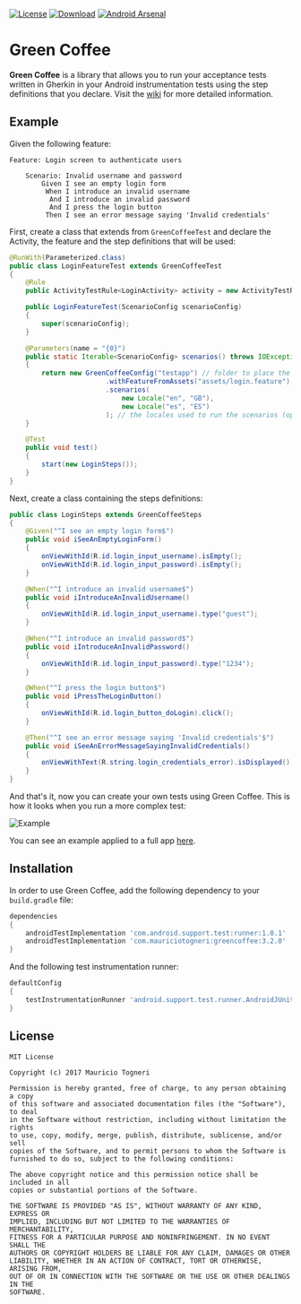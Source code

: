 [![License](https://img.shields.io/badge/license-MIT-green.svg)](https://github.com/mauriciotogneri/green-coffee/blob/master/LICENSE.md)
[![Download](https://api.bintray.com/packages/mauriciotogneri/maven/greencoffee/images/download.svg)](https://bintray.com/mauriciotogneri/maven/greencoffee/_latestVersion)
[![Android Arsenal](https://img.shields.io/badge/Android%20Arsenal-green--coffee-green.svg?style=true)](https://android-arsenal.com/details/1/4313)

# Green Coffee
**Green Coffee** is a library that allows you to run your acceptance tests written in Gherkin in your Android instrumentation tests using the step definitions that you declare. Visit the [wiki](https://github.com/mauriciotogneri/green-coffee/wiki) for more detailed information.

## Example

Given the following feature:

```gherkin
Feature: Login screen to authenticate users

	Scenario: Invalid username and password
        Given I see an empty login form
         When I introduce an invalid username
          And I introduce an invalid password
          And I press the login button
         Then I see an error message saying 'Invalid credentials'
```

First, create a class that extends from `GreenCoffeeTest` and declare the Activity, the feature and the step definitions that will be used:

```java
@RunWith(Parameterized.class)
public class LoginFeatureTest extends GreenCoffeeTest
{
    @Rule
    public ActivityTestRule<LoginActivity> activity = new ActivityTestRule<>(LoginActivity.class);

    public LoginFeatureTest(ScenarioConfig scenarioConfig)
    {
        super(scenarioConfig);
    }

    @Parameters(name = "{0}")
    public static Iterable<ScenarioConfig> scenarios() throws IOException
    {
        return new GreenCoffeeConfig("testapp") // folder to place the screenshot if a test fails
                        .withFeatureFromAssets("assets/login.feature")
                        .scenarios(
                            new Locale("en", "GB"),
                            new Locale("es", "ES")
                        ); // the locales used to run the scenarios (optional)
    }

    @Test
    public void test()
    {
        start(new LoginSteps());
    }
}
```

Next, create a class containing the steps definitions:

```java
public class LoginSteps extends GreenCoffeeSteps
{
    @Given("^I see an empty login form$")
    public void iSeeAnEmptyLoginForm()
    {
        onViewWithId(R.id.login_input_username).isEmpty();
        onViewWithId(R.id.login_input_password).isEmpty();
    }

    @When("^I introduce an invalid username$")
    public void iIntroduceAnInvalidUsername()
    {
        onViewWithId(R.id.login_input_username).type("guest");
    }

    @When("^I introduce an invalid password$")
    public void iIntroduceAnInvalidPassword()
    {
        onViewWithId(R.id.login_input_password).type("1234");
    }

    @When("^I press the login button$")
    public void iPressTheLoginButton()
    {
        onViewWithId(R.id.login_button_doLogin).click();
    }

    @Then("^I see an error message saying 'Invalid credentials'$")
    public void iSeeAnErrorMessageSayingInvalidCredentials()
    {
        onViewWithText(R.string.login_credentials_error).isDisplayed();
    }
}
```

And that's it, now you can create your own tests using Green Coffee. This is how it looks when you run a more complex test:

![Example](http://i.imgur.com/4rMK1KK.gif)

You can see an example applied to a full app [here](https://github.com/vndly/green-coffee-example).

## Installation
In order to use Green Coffee, add the following dependency to your `build.gradle` file:

```groovy
dependencies
{
    androidTestImplementation 'com.android.support.test:runner:1.0.1'
    androidTestImplementation 'com.mauriciotogneri:greencoffee:3.2.0'
}
```

And the following test instrumentation runner:
```groovy
defaultConfig
{
    testInstrumentationRunner 'android.support.test.runner.AndroidJUnitRunner'
}
```

## License

    MIT License

    Copyright (c) 2017 Mauricio Togneri

    Permission is hereby granted, free of charge, to any person obtaining a copy
    of this software and associated documentation files (the "Software"), to deal
    in the Software without restriction, including without limitation the rights
    to use, copy, modify, merge, publish, distribute, sublicense, and/or sell
    copies of the Software, and to permit persons to whom the Software is
    furnished to do so, subject to the following conditions:

    The above copyright notice and this permission notice shall be included in all
    copies or substantial portions of the Software.

    THE SOFTWARE IS PROVIDED "AS IS", WITHOUT WARRANTY OF ANY KIND, EXPRESS OR
    IMPLIED, INCLUDING BUT NOT LIMITED TO THE WARRANTIES OF MERCHANTABILITY,
    FITNESS FOR A PARTICULAR PURPOSE AND NONINFRINGEMENT. IN NO EVENT SHALL THE
    AUTHORS OR COPYRIGHT HOLDERS BE LIABLE FOR ANY CLAIM, DAMAGES OR OTHER
    LIABILITY, WHETHER IN AN ACTION OF CONTRACT, TORT OR OTHERWISE, ARISING FROM,
    OUT OF OR IN CONNECTION WITH THE SOFTWARE OR THE USE OR OTHER DEALINGS IN THE
    SOFTWARE.